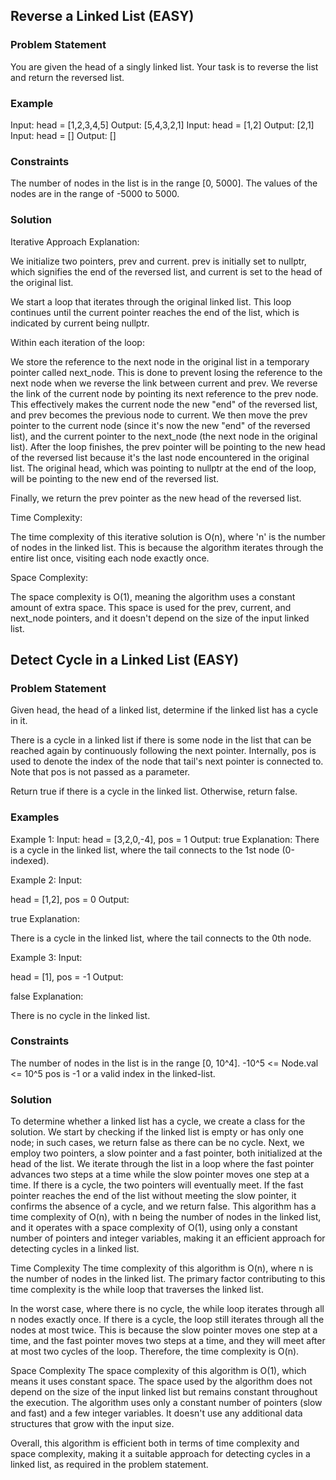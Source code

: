 ## Reverse a Linked List	(EASY)
### Problem Statement
You are given the head of a singly linked list. Your task is to reverse the list and return the reversed list.
### Example
Input:
head = [1,2,3,4,5]
Output:
[5,4,3,2,1]
Input:
head = [1,2]
Output:
[2,1]
Input:
head = []
Output:
[]
### Constraints
The number of nodes in the list is in the range [0, 5000].
The values of the nodes are in the range of -5000 to 5000.

### Solution

Iterative Approach Explanation:

We initialize two pointers, prev and current. prev is initially set to nullptr, which signifies the end of the reversed list, and current is set to the head of the original list.

We start a loop that iterates through the original linked list. This loop continues until the current pointer reaches the end of the list, which is indicated by current being nullptr.

Within each iteration of the loop:

We store the reference to the next node in the original list in a temporary pointer called next_node. This is done to prevent losing the reference to the next node when we reverse the link between current and prev.
We reverse the link of the current node by pointing its next reference to the prev node. This effectively makes the current node the new "end" of the reversed list, and prev becomes the previous node to current.
We then move the prev pointer to the current node (since it's now the new "end" of the reversed list), and the current pointer to the next_node (the next node in the original list).
After the loop finishes, the prev pointer will be pointing to the new head of the reversed list because it's the last node encountered in the original list. The original head, which was pointing to nullptr at the end of the loop, will be pointing to the new end of the reversed list.

Finally, we return the prev pointer as the new head of the reversed list.

Time Complexity:

The time complexity of this iterative solution is O(n), where 'n' is the number of nodes in the linked list. This is because the algorithm iterates through the entire list once, visiting each node exactly once.

Space Complexity:

The space complexity is O(1), meaning the algorithm uses a constant amount of extra space. This space is used for the prev, current, and next_node pointers, and it doesn't depend on the size of the input linked list.

## Detect Cycle in a Linked List (EASY)

### Problem Statement
Given head, the head of a linked list, determine if the linked list has a cycle in it.

There is a cycle in a linked list if there is some node in the list that can be reached again by continuously following the next pointer. Internally, pos is used to denote the index of the node that tail's next pointer is connected to. Note that pos is not passed as a parameter.

Return true if there is a cycle in the linked list. Otherwise, return false.

### Examples
Example 1:
Input:
head = [3,2,0,-4], pos = 1
Output:
true
Explanation:
There is a cycle in the linked list, where the tail connects to the 1st node (0-indexed).

Example 2:
Input:

head = [1,2], pos = 0
Output:

true
Explanation:

There is a cycle in the linked list, where the tail connects to the 0th node.

Example 3:
Input:

head = [1], pos = -1
Output:

false
Explanation:

There is no cycle in the linked list.

### Constraints
The number of nodes in the list is in the range [0, 10^4].
-10^5 <= Node.val <= 10^5
pos is -1 or a valid index in the linked-list.


### Solution

To determine whether a linked list has a cycle, we create a class for the solution. We start by checking if the linked list is empty or has only one node; in such cases, we return false as there can be no cycle. Next, we employ two pointers, a slow pointer and a fast pointer, both initialized at the head of the list. We iterate through the list in a loop where the fast pointer advances two steps at a time while the slow pointer moves one step at a time. If there is a cycle, the two pointers will eventually meet. If the fast pointer reaches the end of the list without meeting the slow pointer, it confirms the absence of a cycle, and we return false. This algorithm has a time complexity of O(n), with n being the number of nodes in the linked list, and it operates with a space complexity of O(1), using only a constant number of pointers and integer variables, making it an efficient approach for detecting cycles in a linked list.

Time Complexity
The time complexity of this algorithm is O(n), where n is the number of nodes in the linked list. The primary factor contributing to this time complexity is the while loop that traverses the linked list.

In the worst case, where there is no cycle, the while loop iterates through all n nodes exactly once. If there is a cycle, the loop still iterates through all the nodes at most twice. This is because the slow pointer moves one step at a time, and the fast pointer moves two steps at a time, and they will meet after at most two cycles of the loop. Therefore, the time complexity is O(n).

Space Complexity
The space complexity of this algorithm is O(1), which means it uses constant space. The space used by the algorithm does not depend on the size of the input linked list but remains constant throughout the execution. The algorithm uses only a constant number of pointers (slow and fast) and a few integer variables. It doesn't use any additional data structures that grow with the input size.

Overall, this algorithm is efficient both in terms of time complexity and space complexity, making it a suitable approach for detecting cycles in a linked list, as required in the problem statement.
